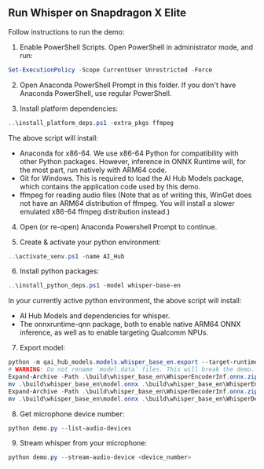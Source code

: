 ## Run Whisper on Snapdragon X Elite

Follow instructions to run the demo:

1. Enable PowerShell Scripts. Open PowerShell in administrator mode, and run:

```powershell
Set-ExecutionPolicy -Scope CurrentUser Unrestricted -Force
```

2. Open Anaconda PowerShell Prompt in this folder. If you don't have Anaconda PowerShell, use regular PowerShell.

3. Install platform dependencies:

```powershell
..\install_platform_deps.ps1 -extra_pkgs ffmpeg
```

The above script will install:
  * Anaconda for x86-64. We use x86-64 Python for compatibility with other Python packages. However, inference in ONNX Runtime will, for the most part, run natively with ARM64 code.
  * Git for Windows. This is required to load the AI Hub Models package, which contains the application code used by this demo.
  * ffmpeg for reading audio files (Note that as of writing this, WinGet does not have an ARM64 distribution of ffmpeg. You will install a slower emulated x86-64 ffmpeg distribution instead.)

4. Open (or re-open) Anaconda Powershell Prompt to continue.

5. Create & activate your python environment:

```powershell
..\activate_venv.ps1 -name AI_Hub
```

6. Install python packages:

```powershell
..\install_python_deps.ps1 -model whisper-base-en
```

In your currently active python environment, the above script will install:
  * AI Hub Models and dependencies for whisper.
  * The onnxruntime-qnn package, both to enable native ARM64 ONNX inference, as well as to enable targeting Qualcomm NPUs.

7. Export model:

```powershell
python -m qai_hub_models.models.whisper_base_en.export --target-runtime onnx --device "Snapdragon X Elite CRD" --skip-profiling --skip-inferencing
# WARNING: Do not rename `model.data` files. This will break the demo.
Expand-Archive -Path .\build\whisper_base_en\WhisperEncoderInf.onnx.zip -DestinationPath .\build\whisper_base_en\
mv .\build\whisper_base_en\model.onnx .\build\whisper_base_en\WhisperEncoderInf
Expand-Archive -Path .\build\whisper_base_en\WhisperDecoderInf.onnx.zip -DestinationPath .\build\whisper_base_en\
mv .\build\whisper_base_en\model.onnx .\build\whisper_base_en\WhisperDecoderInf
```

8. Get microphone device number:

```powershell
python demo.py --list-audio-devices
```

9. Stream whisper from your microphone:

```powershell
python demo.py --stream-audio-device <device_number>
```
